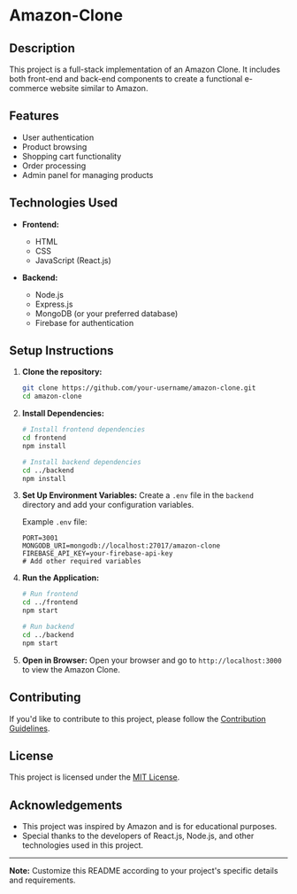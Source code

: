 # Amazon-Clone


## Description
This project is a full-stack implementation of an Amazon Clone. It includes both front-end and back-end components to create a functional e-commerce website similar to Amazon.

## Features
- User authentication
- Product browsing
- Shopping cart functionality
- Order processing
- Admin panel for managing products

## Technologies Used
- **Frontend:**
  - HTML
  - CSS
  - JavaScript (React.js)

- **Backend:**
  - Node.js
  - Express.js
  - MongoDB (or your preferred database)
  - Firebase for authentication

## Setup Instructions
1. **Clone the repository:**
    ```bash
    git clone https://github.com/your-username/amazon-clone.git
    cd amazon-clone
    ```

2. **Install Dependencies:**
    ```bash
    # Install frontend dependencies
    cd frontend
    npm install

    # Install backend dependencies
    cd ../backend
    npm install
    ```

3. **Set Up Environment Variables:**
    Create a `.env` file in the `backend` directory and add your configuration variables.

    Example `.env` file:
    ```env
    PORT=3001
    MONGODB_URI=mongodb://localhost:27017/amazon-clone
    FIREBASE_API_KEY=your-firebase-api-key
    # Add other required variables
    ```

4. **Run the Application:**
    ```bash
    # Run frontend
    cd ../frontend
    npm start

    # Run backend
    cd ../backend
    npm start
    ```

5. **Open in Browser:**
    Open your browser and go to `http://localhost:3000` to view the Amazon Clone.
   

## Contributing
If you'd like to contribute to this project, please follow the [Contribution Guidelines](CONTRIBUTING.md).

## License
This project is licensed under the [MIT License](LICENSE).

## Acknowledgements
- This project was inspired by Amazon and is for educational purposes.
- Special thanks to the developers of React.js, Node.js, and other technologies used in this project.

---

**Note:** Customize this README according to your project's specific details and requirements.
